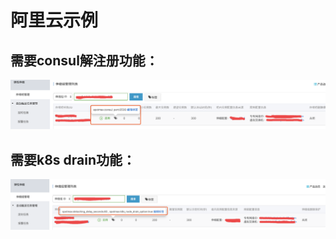 # 阿里云示例

## 需要consul解注册功能：

![](<../../.gitbook/assets/image (235).png>)

## 需要k8s drain功能：

![](<../../.gitbook/assets/image (114).png>)
